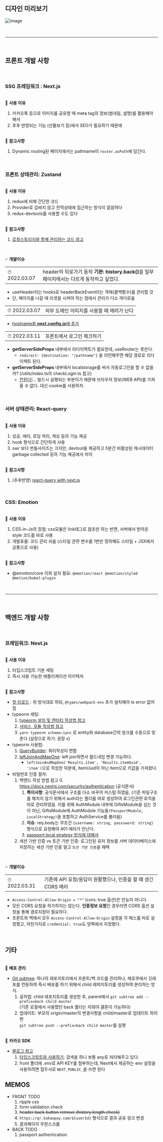 ## 디자인 미리보기

![image](https://user-images.githubusercontent.com/59174247/155881666-231cc304-2ce1-441e-8cef-c99ff173806c.png)

<br>
<hr>
<br>

## 프론트 개발 사항

<br>

### SSG 프레임워크 : Next.js

<br>
🔸 <b>사용 이유</b>

1. 카카오톡 등으로 이미지를 공유할 때 meta tag의 정보(썸네일, 설명)를 활용해야 해서
2. 추후 반영되는 기능 (선물보기 등)에서 SEO가 필요하기 때문에

<br>
🔹 <b>참고사항</b>

1. Dynamic routing된 페이지에서는 pathname이 `router.asPath`에 담긴다.

<br>

### 프론트 상태관리: Zustand

<br>
🔸 <b>사용 이유</b>

1. redux에 비해 간단한 코드
2. Provider로 감싸지 않고 전역상태에 접근하는 방식이 깔끔하다
3. redux-devtools를 사용할 수도 있다

<br>
🔹 <b>참고사항</b>

1. <a href="https://github.com/victorkvarghese/react-native-query-boilerplate">로컬스토리지와 함께 관리하는 코드 참고</a>

<br>

💦 <b>개발이슈</b>

<table>
    <tr>
        <td>⏱ 2022.03.07</td><td>header의 뒤로가기 동작 <b>기본: history.back()</b>을 일부 페이지에서는 다르게 동작하고 싶었다.</td>
    </tr>
</table>

- useHeader라는 hooks로 headerBackEvent라는 객체(콜백함수)를 관리할 것
- 단, 페이지를 나갈 때 리셋을 시켜야 하는 점에서 관리가 다소 까다로움

<table>
    <tr>
        <td>⏱ 2022.03.07</td><td>외부 도메인 이미지를 사용할 때 에러가 난다</td>
    </tr>
</table>

- <a href="https://github.com/vercel/next.js/discussions/20953">hostname을 <b>next.config.js</b>에 추가</a>

<table>
    <tr>
        <td>⏱ 2022.03.11</td><td>프론트에서 로그인 체크하기</td>
    </tr>
</table>

- <b>getServerSideProps</b> 내부에서 리다이렉트가 필요한데, useRouter는 못쓴다.
    - `redirect: {destination: "/pathname"}` 을 리턴해주면 해당 경로로 리다이렉트 된다.
- <b>getServerSideProps</b> 내부에서 localstorage를 써서 자동로그인을 할 수 없을까? (/utils/index.ts의 checkLogin.ts 참고)
    - <a href="https://github.com/vercel/next.js/discussions/17247">안된다!</a>... 빌드시 실행되는 부분이기 때문에 브라우저 정보(WEB API)를 가져올
      수 없다. 대신 cookie를 사용하자.

<br>

### 서버 상태관리: React-query

<br>
🔸 <b>사용 이유</b>

1. 성공, 에러, 로딩 처리, 캐싱 등의 기능 제공
2. hook 형식으로 간단하게 사용
3. swr 보다 번들사이즈는 크지만, devtool을 제공하고 5분간 비활성된 캐시데이터 garbage collected 등의 기능 제공에서 차이

<br>
🔹 <b>참고사항</b>

1. (추후반영) <a href="https://react-query.tanstack.com/guides/ssr">react-query with next.js</a>

<br>

### CSS: Emotion

<br>
🔸 <b>사용 이유</b>

1. CSS-in-Js의 장점: css모듈은 link태그로 참조만 하는 반면, 서버에서 받아온 style 코드를 바로 사용
2. 개발효율: 코드 관리 쉬움 (스타일 관련 변수를 1번만 정의해도 스타일 + JSX에서 공통으로 사용)

<br>
🔹 <b>참고사항</b>

- @emotion/core 이외 설치 필요: `@emotion/react @emotion/styled @motion/babel-plugin`

<br>
<hr>
<br>

## 백엔드 개발 사항

<br>

### 프레임워크: Nest.js

<br>
🔸 <b>사용 이유</b>

1. 타입스크립트 기본 세팅
2. 즉시 사용 가능한 애플리케이션 아키텍처

<br>
🔹 <b>참고사항</b>

- <a href="https://docs.nestjs.com/recipes/hot-reload">핫 리로드</a> : 위 방식대로 하되, `@types/webpack-env` 추가 설치해야 ts error 없어짐
- typeorm 세팅:
    1. <a href="https://medium.com/crocusenergy/nestjs-typeorm-%EA%B8%B0%EB%B3%B8-crud-%EC%9E%91%EC%84%B1%ED%95%98%EA%B8%B0-69b9640dc826">
       typeorm 설치 및 엔티티 작성법 참고</a>
    2. <a href="https://kyounghwan01.github.io/blog/etc/nest/controller-service/#user-entities-ts">서비스, 모듈 작성법 참고</a>
    3. `yarn typeorm schema:sync` 로 entity와 database간의 씽크를 수동으로 맞춘다 (설정으로 하기: 권장 x)
       <br>
- typeorm 사용법:
    1. <a href="https://typeorm.io/#/select-query-builder">QueryBuilder</a>: 쿼리작성이 편함
    2. <a href="https://mouuaw.tistory.com/19">leftJoinAndMapOne</a>: left join하면서 필드네임 변경 가능하다.
        - `leftJoinAndMapOne('Results.item', 'Results.itemUuid', 'item')`으로 작성한 덕분에, itemUuid이 아닌 item으로 키값을 가져왔다.
- 비밀번호 인증 절차:
    1. 백엔드 작성 방법 참고
        0. https://docs.nestjs.com/security/authentication (공식문서)
        1. <b>특이사항</b>: 공식문서에서 구조를 다소 바꾸어 커스텀 하였음. (기존 파일구조를 해치지 않기 위해서 auth라는 폴더를 따로 생성하여 로그인관련 로직을 따로 관리하였음. 이를 위해
           AuthModule 내부에 GiftsModule을 심는 것이 아닌, GiftsModule에 AuthModule 기능들`(PassportModule, LocalStrategy)`을 포함하고
           AuthService를 불러옴)
        2. <b>이슈</b>: req.body는 무조건 `{username: string, passsword: string}` 형식으로 요청해야 401 에러가 안난다.
        3. <a href="https://velog.io/@jakeseo_me/%EB%B2%88%EC%97%AD-passport-local%EC%97%90-%EB%8C%80%ED%95%B4-%EC%95%8C%EC%95%84%EC%95%BC-%ED%95%98%EB%8A%94-%EB%AA%A8%EB%93%A0-%EA%B2%83">
           passport local strategy 방식에 대해서</a>
    3. 세션 기반 인증 vs 토큰 기반 인증: 로그인된 유저 정보를 서버 데이터베이스에 저장하는 세션 기반 인증 말고 `토큰 기반 인증`을 채택

<br>

💦 <b>개발이슈</b>

<table>
    <tr>
        <td>⏱ 2022.03.31</td><td>기존에 API 요청/응답이 원활했으나, 인증을 할 때 생긴 CORS 에러</td>
    </tr>
</table>

- `Access-Control-Allow-Origin = "*"` (cors: true 옵션)은 만능이 아니다.
- 모든 CORS 요청을 허가하지는 않는다. <b>인증정보 요청</b>인 경우라면 CORS 옵션 설정을 통해 경로지정이 필요하다.
- 프론트와 백에서 모두 `Access-Control-Allow-Origin` 설정을 각 패스를 따로 설정했고, 마찬가지로 `credential: true`도 양쪽에서 지정했다.

<br>

## 기타

<br>
💛 <b>배포 관리</b>

- <a href="https://www.three-snakes.com/git/git-subtree">Git subtree</a>: 하나의 레포지토리에서 프론트/백 코드를 관리하나, 헤로쿠에서 깃레포를 연동하여 즉시
  배포를 하기 위해서 child 레퍼지토리를 생성하여 분리하는 방식.
    1. 설치법: child 레포지토리를 생성한 후, parent에서 `git subtree add --prefix=back child master` <br />
       (기존 로컬에서 사용했던 back 폴더는 지워야 클론이 가능하다)
    2. 업데이트: 부모의 origin/master의 변경사항을 child/master로 업데이트 하려면  <br />
       `git subtree push --prefix=back child master`를 실행

<br>
💛 <b>카카오 SDK</b>

- <a href="https://yong-nyong.tistory.com/16">블로그 참고</a>
    1. <a href="https://gaemi606.tistory.com/entry/TS-TypeScript%EC%97%90%EC%84%9C-Kakao-SDK-%EC%82%AC%EC%9A%A9%ED%95%98%EA%B8%B0-%EC%B9%B4%EC%B9%B4%EC%98%A4-%EB%A7%B5-React">
       타입스크립트와 사용하기</a>: 검색을 하니 보통 any로 처리해주고 있다.
    2. front 폴더에 .env로 API KEY를 첨부하는데, Next에서 제공하는 env 설정을 사용하려면 접두사로 `NEXT_PUBLIC_`을 쓰면 된다

## MEMOS

- FRONT TODO
    1. ripple css
    2. form validation check
    3. ~~header back button remove (history.length check)~~
    4. `https://qr.kakaopay.com/${userId}` 형식으로 결과 공유 링크 변경
    5. 결과페이지 무한스크롤
- BACK TODO
    1. passport authentication
